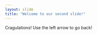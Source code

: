 ```yaml
---
layout: slide
title: "Welcome to our second slide!"
---
```

Cragulations!
Use the left arrow to go back!

